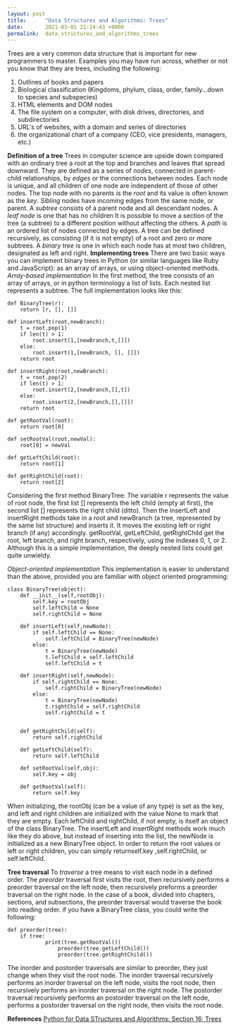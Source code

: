 ```yaml
---
layout: post
title:      "Data Structures and Algorithms: Trees"
date:       2021-03-01 21:24:43 +0000
permalink:  data_structures_and_algorithms_trees
---
```



Trees are a very common data structure that is important for new programmers to master. Examples you may have run across, whether or not you know that they are trees, including the following:
1. Outlines of books and papers
2. Biological classification (Kingdoms, phylum, class, order, family...down to species and subspecies)
3. HTML elements and DOM nodes
4. The file system on a computer, with disk drives, directories, and subdirectories
5. URL's of websites, with a domain and series of directories
6. the organizational chart of a company (CEO, vice presidents, managers, etc.)

**Definition of a tree**
Trees in computer science are upside down compared with an ordinary tree a root at the top and branches and leaves that spread downward. They are defined as a series of *nodes*, connected in parent-child relationships, by *edges* or the connections between nodes. Each node is unique, and all children of one node are independent of those of other nodes. The top node with no parents is the *root* and its value is often known as the *key*. *Sibling* nodes have incoming edges from the same node, or parent. A *subtree* consists of a parent node and all descendant nodes. A *leaf node* is one that has no children  It is possible to move a section of the tree (a subtree) to a different position without affecting the others. A *path* is an ordered list of nodes connected by edges. A tree can be defined recursively, as consisting (if it is not empty) of a root and zero or more subtrees. A *binary tree* is one in which each node has at most two children, designated as left and right.
**Implementing trees**
There are two basic ways you can implement binary trees in Python (or similar languages like Ruby and JavaScript): as an array of arrays, or using object-oriented methods.
*Array-based implementation*
In the first method, the tree consists of an array of arrays, or in python terminology a list of lists. Each nested list represents a subtree. The full implementation looks like this:
```
def BinaryTree(r):
    return [r, [], []]

def insertLeft(root,newBranch):
    t = root.pop(1)
    if len(t) > 1:
        root.insert(1,[newBranch,t,[]])
    else:
        root.insert(1,[newBranch, [], []])
    return root

def insertRight(root,newBranch):
    t = root.pop(2)
    if len(t) > 1:
        root.insert(2,[newBranch,[],t])
    else:
        root.insert(2,[newBranch,[],[]])
    return root

def getRootVal(root):
    return root[0]

def setRootVal(root,newVal):
    root[0] = newVal

def getLeftChild(root):
    return root[1]

def getRightChild(root):
    return root[2]
```
Considering the first method BinaryTree: The variable r represents the value of root node, the first list [] represents the left child (empty at first), the second list [] represents the right child (ditto). Then the insertLeft and insertRight methods take in a root and newBranch (a tree, represented by the same list structure) and inserts it. It moves the existing left or right branch (if any) accordingly. getRootVal, getLeftChild, getRightChild get the root, left branch, and right branch, respectively, using the indexes 0, 1, or 2. Although this is a simple implementation, the deeply nested lists could get quite unwieldy.

*Object-oriented implementation*
This implementation is easier to understand than the above, provided you are familiar with object oriented programming:
```
class BinaryTree(object):
    def __init__(self,rootObj):
        self.key = rootObj
        self.leftChild = None
        self.rightChild = None

    def insertLeft(self,newNode):
        if self.leftChild == None:
            self.leftChild = BinaryTree(newNode)
        else:
            t = BinaryTree(newNode)
            t.leftChild = self.leftChild
            self.leftChild = t

    def insertRight(self,newNode):
        if self.rightChild == None:
            self.rightChild = BinaryTree(newNode)
        else:
            t = BinaryTree(newNode)
            t.rightChild = self.rightChild
            self.rightChild = t


    def getRightChild(self):
        return self.rightChild

    def getLeftChild(self):
        return self.leftChild

    def setRootVal(self,obj):
        self.key = obj

    def getRootVal(self):
        return self.key
```
When initializing, the rootObj (can be a value of any type) is set as the key, and left and right children are initialized with the value None to mark that they are empty. Each leftChild and rightChild, if not empty, is itself an object of the class BinaryTree. The insertLeft and insertRight methods work much like they do above, but instead of inserting into the list, the newNode is initialized as a new BinaryTree object. In order to return the root values or left or right children, you can simply returnself.key ,self.rightChild, or self.leftChild.

**Tree traversal**
To *traverse* a tree means to visit each node in a defined order. The *preorder* traversal first visits the root, then recursively performs a preorder traversal on the left node, then recursively preforms a preorder traversal on the right node. In the case of a book, divided into chapters, sections, and subsections, the preorder traversal would traverse the book into reading order. if you have a BinaryTree class, you could write the following:
```
def preorder(tree):
    if tree:
		    print(tree.getRootVal())
				preorder(tree.getLeftChild())
				preorder(tree.getRightChild())
```

The inorder and postorder traversals are similar to preorder, they just change when they visit the root node. The inorder traversal recursively performs an inorder traversal on the left node, visits the root node, then recursively performs an inorder traversal on the right node. The postorder traversal recursively performs an postorder traversal on the left node, performs a postorder traversal on the right node, then visits the root node.

**References**
[Python for Data STructures and Algorithms: Section 16: Trees](https://www.udemy.com/course/python-for-data-structures-algorithms-and-interviews/learn/lecture/3179654#content)



